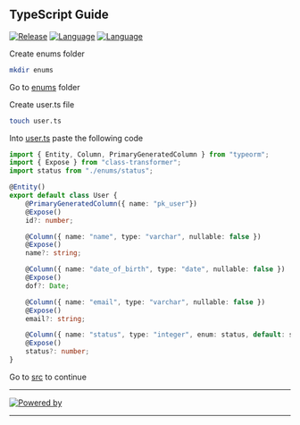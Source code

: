 ## TypeScript Guide
[![Release](https://img.shields.io/badge/Platform-TypeScript-blue)]()
[![Language](https://img.shields.io/badge/Languaje-NodeJS-brightgreen)]()
[![Language](https://img.shields.io/badge/Command-npm-lightgrey)]()

Create enums folder
```bash
mkdir enums
```

Go to [enums](enums) folder

Create user.ts file
```bash
touch user.ts
```

Into [user.ts](user.ts) paste the following code
```ts
import { Entity, Column, PrimaryGeneratedColumn } from "typeorm";
import { Expose } from "class-transformer";
import status from "./enums/status";

@Entity()
export default class User {
    @PrimaryGeneratedColumn({ name: "pk_user"})
    @Expose()
    id?: number;

    @Column({ name: "name", type: "varchar", nullable: false })
    @Expose()
    name?: string;

    @Column({ name: "date_of_birth", type: "date", nullable: false })
    @Expose()
    dof?: Date;

    @Column({ name: "email", type: "varchar", nullable: false })
    @Expose()
    email?: string;

    @Column({ name: "status", type: "integer", enum: status, default: status.ACTIVE})
    @Expose()
    status?: number;
}
``` 

Go to [src](../) to continue

***
[![Powered by](https://img.shields.io/badge/Powered%20by-Eduardo%20Salas-blue)]()
***